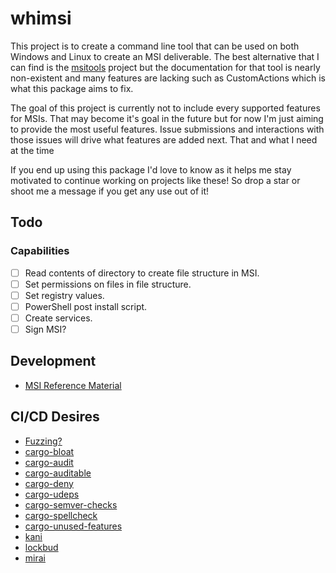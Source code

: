 # whimsi

This project is to create a command line tool that can be used on both Windows
and Linux to create an MSI deliverable. The best alternative that I can find is
the [msitools](https://gitlab.gnome.org/GNOME/msitools) project but the
documentation for that tool is nearly non-existent and many features are lacking
such as CustomActions which is what this package aims to fix.

The goal of this project is currently not to include every supported features
for MSIs. That may become it's goal in the future but for now I'm just aiming
to provide the most useful features. Issue submissions and interactions with
those issues will drive what features are added next. That and what I need at the time

If you end up using this package I'd love to know as it helps me stay motivated
to continue working on projects like these! So drop a star or shoot me a message
if you get any use out of it!

## Todo

### Capabilities

- [ ] Read contents of directory to create file structure in MSI.
- [ ] Set permissions on files in file structure.
- [ ] Set registry values.
- [ ] PowerShell post install script.
- [ ] Create services.
- [ ] Sign MSI?

## Development

- [MSI Reference
  Material](https://learn.microsoft.com/en-us/windows/win32/msi/specifying-directory-structure)

## CI/CD Desires

- [Fuzzing?](https://github.com/rust-fuzz/afl.rs)
- [cargo-bloat](https://github.com/RazrFalcon/cargo-bloat)
- [cargo-audit](https://rustsec.org/)
- [cargo-auditable](https://github.com/rust-secure-code/cargo-auditable)
- [cargo-deny](https://embarkstudios.github.io/cargo-deny/)
- [cargo-udeps](https://github.com/est31/cargo-udeps)
- [cargo-semver-checks](https://crates.io/crates/cargo-semver-checks)
- [cargo-spellcheck](https://github.com/drahnr/cargo-spellcheck)
- [cargo-unused-features](https://github.com/TimonPost/cargo-unused-features)
- [kani](https://github.com/model-checking/kani)
- [lockbud](https://github.com/BurtonQin/lockbud)
- [mirai](https://github.com/endorlabs/MIRAI)
